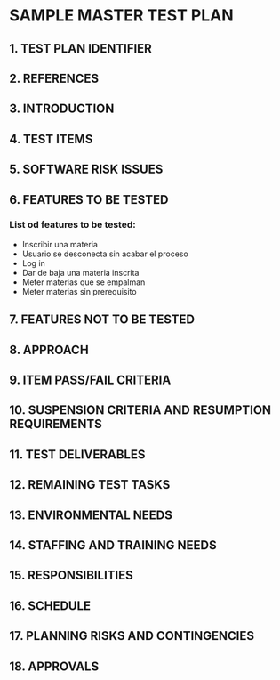 # SAMPLE MASTER TEST PLAN
## 1. TEST PLAN IDENTIFIER
## 2. REFERENCES
## 3. INTRODUCTION
## 4. TEST ITEMS
## 5. SOFTWARE RISK ISSUES
## 6. FEATURES TO BE TESTED
### List od features to be tested:

* Inscribir una materia
* Usuario se desconecta sin acabar el proceso
* Log in 
* Dar de baja una materia inscrita
* Meter materias que se empalman
* Meter materias sin prerequisito
## 7. FEATURES NOT TO BE TESTED
## 8. APPROACH
## 9. ITEM PASS/FAIL CRITERIA
## 10. SUSPENSION CRITERIA AND RESUMPTION REQUIREMENTS
## 11. TEST DELIVERABLES
## 12. REMAINING TEST TASKS
## 13. ENVIRONMENTAL NEEDS
## 14. STAFFING AND TRAINING NEEDS
## 15. RESPONSIBILITIES
## 16. SCHEDULE
## 17. PLANNING RISKS AND CONTINGENCIES
## 18. APPROVALS
